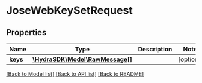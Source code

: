 # JoseWebKeySetRequest

## Properties
Name | Type | Description | Notes
------------ | ------------- | ------------- | -------------
**keys** | [**\HydraSDK\Model\RawMessage[]**](RawMessage.md) |  | [optional] 

[[Back to Model list]](../README.md#documentation-for-models) [[Back to API list]](../README.md#documentation-for-api-endpoints) [[Back to README]](../README.md)


